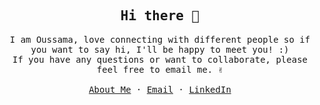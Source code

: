<!-- ### Hi there 👋 -->

<p align="center">
  <h2 align="center"><samp>Hi there 👋</samp></h2>
</p>

<p align="center">
  <samp>
    I am Oussama, love connecting with different people so if you want to say hi, I'll
    be happy to meet you! :)
    <br />
    If you have any questions or want to collaborate, please feel free to email me. ✌
    <br />
    <br />
    <a href="https://resume-1999.web.app/">About Me</a>
    ·
    <a href="mailto:oussamafarkadi@gmail.com">Email</a>
    ·
    <a href="https://www.linkedin.com/in/oussama-farkadi">LinkedIn</a>
  </samp>
</p>


<!--

- 🔭 I’m currently working on ...
- 🌱 I’m currently learning ...
- 👯 I’m looking to collaborate on ...
- 🤔 I’m looking for help with ...
- 💬 Ask me about ...
- 📫 How to reach me: ...
- 😄 Pronouns: ...
- ⚡ Fun fact: ...
-->
